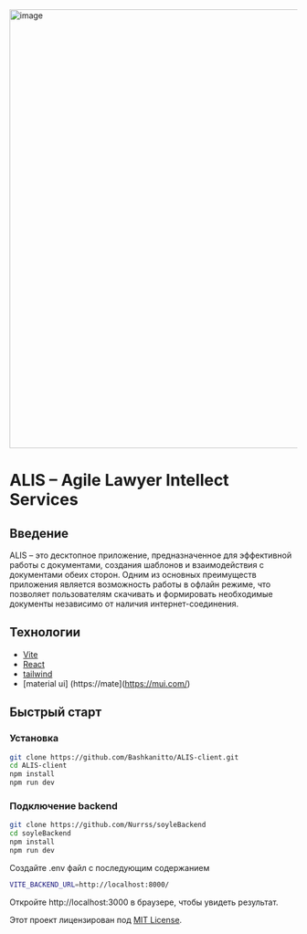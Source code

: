 <img width="769" alt="image" src="https://github.com/Bashkanitto/ALIS-client/assets/86559848/9fc36335-98e3-4ddf-97a4-7a97f1b2cafa">

# ALIS – Agile Lawyer Intellect Services

## Введение

ALIS – это десктопное приложение, предназначенное для эффективной работы с документами, создания шаблонов и взаимодействия с документами обеих сторон. Одним из основных преимуществ приложения является возможность работы в офлайн режиме, что позволяет пользователям скачивать и формировать необходимые документы независимо от наличия интернет-соединения.

## Технологии

- [Vite](https://vitejs.dev/)
- [React](https://reactjs.org/)
- [tailwind](https://tailwindcss.com/)
- [material ui] (https://mate](https://mui.com/)

## Быстрый старт

### Установка

```bash
git clone https://github.com/Bashkanitto/ALIS-client.git
cd ALIS-client
npm install
npm run dev
```

### Подключение backend

```bash
git clone https://github.com/Nurrss/soyleBackend
cd soyleBackend
npm install
npm run dev
```

Создайте .env файл с последующим содержанием

```bash
VITE_BACKEND_URL=http://localhost:8000/
```

Откройте http://localhost:3000 в браузере, чтобы увидеть результат.

Этот проект лицензирован под [MIT License](LICENSE).
